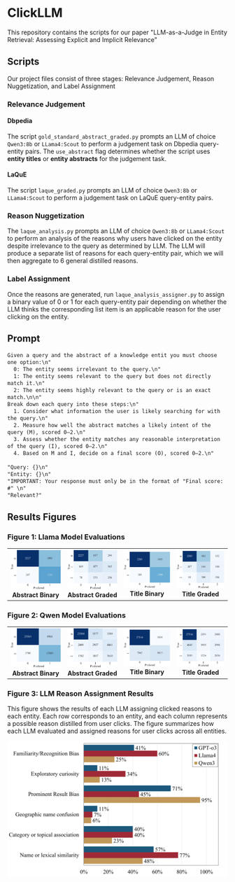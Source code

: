 # ClickLLM
This repository contains the scripts for our paper "LLM-as-a-Judge in Entity Retrieval: Assessing Explicit and Implicit Relevance"
## Scripts
Our project files consist of three stages: Relevance Judgement, Reason Nuggetization, and Label Assignment
### Relevance Judgement

#### Dbpedia
The script ``gold_standard_abstract_graded.py`` prompts an LLM of choice ``Qwen3:8b`` or ``LLama4:Scout`` to perform a judgement task on Dbpedia query-entity pairs.
The ``use_abstract`` flag determines whether the script uses **entity titles** or **entity abstracts** for the judgement task.

#### LaQuE
The script ``laque_graded.py`` prompts an LLM of choice ``Qwen3:8b`` or ``LLama4:Scout`` to perform a judgement task on LaQuE query-entity pairs.

### Reason Nuggetization
The ``laque_analysis.py`` prompts an LLM of choice ``Qwen3:8b`` or ``LLama4:Scout`` to perform an analysis of the reasons why users have clicked on the entity despite irrelevance to the query as determined by LLM.
The LLM will produce a separate list of reasons for each query-entity pair, which we will then aggregate to 6 general distilled reasons.

### Label Assignment
Once the reasons are generated, run ``laque_analysis_assigner.py`` to assign a binary value of 0 or 1 for each query-entity pair depending on whether the LLM thinks the corresponding list item is an applicable reason for the user clicking on the entity.

## Prompt
```
Given a query and the abstract of a knowledge entit you must choose one option:\n"
  0: The entity seems irrelevant to the query.\n"
  1: The entity seems relevant to the query but does not directly match it.\n"
  2: The entity seems highly relevant to the query or is an exact match.\n\n"
Break down each query into these steps:\n"
  1. Consider what information the user is likely searching for with the query.\n"
  2. Measure how well the abstract matches a likely intent of the query (M), scored 0–2.\n"
  3. Assess whether the entity matches any reasonable interpretation of the query (I), scored 0–2.\n"
  4. Based on M and I, decide on a final score (O), scored 0–2.\n"

"Query: {}\n"
"Entity: {}\n"
"IMPORTANT: Your response must only be in the format of "Final score: #" \n"
"Relevant?"
 ```

## Results Figures

### Figure 1: Llama Model Evaluations

<table>
  <tr>
    <td align="center"><img src="assets/Llama_Abstract_BInary.png" width="200" alt="Llama Abstract Binary"><br><b>Abstract Binary</b></td>
    <td align="center"><img src="assets/Llama_Abstract_Graded.png" width="200" alt="Llama Abstract Graded"><br><b>Abstract Graded</b></td>
    <td align="center"><img src="assets/Llama_Title_Binary.png" width="200" alt="Llama Title Binary"><br><b>Title Binary</b></td>
    <td align="center"><img src="assets/Llama_Title_Graded.png" width="200" alt="Llama Title Graded"><br><b>Title Graded</b></td>
  </tr>
</table>

### Figure 2: Qwen Model Evaluations

<table>
  <tr>
    <td align="center"><img src="assets/Qwen_Abstract_Binary.png" width="200" alt="Qwen Abstract Binary"><br><b>Abstract Binary</b></td>
    <td align="center"><img src="assets/Qwen_Abstract_Graded.png" width="200" alt="Qwen Abstract Graded"><br><b>Abstract Graded</b></td>
    <td align="center"><img src="assets/Qwen_Title_Binary.png" width="200" alt="Qwen Title Binary"><br><b>Title Binary</b></td>
    <td align="center"><img src="assets/Qwen_Title_Graded.png" width="200" alt="Qwen Title Graded"><br><b>Title Graded</b></td>
  </tr>
</table>

### Figure 3: LLM Reason Assignment Results

This figure shows the results of each LLM assigning clicked reasons to each entity. Each row corresponds to an entity, and each column represents a possible reason distilled from user clicks. The figure summarizes how each LLM evaluated and assigned reasons for user clicks across all entities.

<p align="center">
  <img src="assets/Reasons.png" width="600" alt="LLM Reason Assignment Results">
</p>
